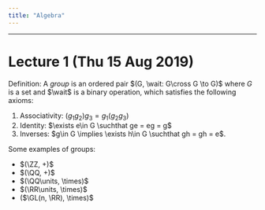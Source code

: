 ```yaml
---
title: "Algebra"
---
```


---

# Lecture 1 (Thu 15 Aug 2019)

Definition: A *group* is an ordered pair $(G, \wait: G\cross G \to G)$ where $G$ is a set and $\wait$ is a binary operation, which satisfies the following axioms:

1. Associativity: $(g_1 g_2)g_3 = g_1(g_2 g_3)$
2. Identity: $\exists e\in G \suchthat  ge = eg = g$
3. Inverses: $g\in G \implies \exists h\in G \suchthat gh = gh = e$.

Some examples of groups:

- $(\ZZ, +)$
- $(\QQ, +)$
- $(\QQ\units, \times)$
- $(\RR\units, \times)$
- ($\GL(n, \RR), \times)$
